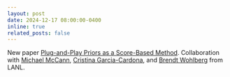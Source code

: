 ```yaml
---
layout: post
date: 2024-12-17 08:00:00-0400
inline: true
related_posts: false
---
```


 New paper [Plug-and-Play Priors as a Score-Based Method](https://wustl-cig.github.io/scorepnp). Collaboration with [Michael McCann](https://michael-t-mccann.github.io), [Cristina Garcia-Cardona](https://cnls.lanl.gov/External/people/Christina_Garcia-Cardona.php), and [Brendt Wohlberg](https://brendt.wohlberg.net) from LANL.
